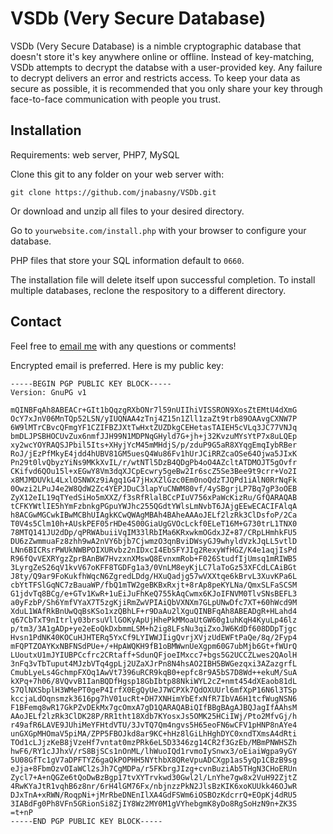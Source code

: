 # VSDb (Very Secure Database)

VSDb (Very Secure Database) is a nimble cryptographic database that doesn't store it's key anywhere online or offline. Instead of key-matching, VSDb attempts to decrypt the databse with a user-provided key. Any failure to decrypt delivers an error and restricts access. To keep your data as secure as possible, it is recommended that you only share your key through face-to-face communication with people you trust.

## Installation

Requirements: web server, PHP7, MySQL

Clone this git to any folder on your web server with:
```
git clone https://github.com/jnabasny/VSDb.git
```
Or download and unzip all files to your desired directory.

Go to ```yourwebsite.com/install.php``` with your browser to configure your database.

PHP files that store your SQL information default to ```0660```.

The installation file will delete itself upon successful completion. To install multiple databases, reclone the respository to a different directory.

## Contact

Feel free to [email me](mailto:jnabasny@gmail.com) with any questions or comments!

Encrypted email is preferred. Here is my public key:
```
-----BEGIN PGP PUBLIC KEY BLOCK-----
Version: GnuPG v1

mQINBFqAh8ABEACr+GIt1bQqzgRXbONr7l59nUIIhiVISSRON9XosZtEMtU4dXmG
OcY7xJnV06MnTQp52LSN/yIUQNAA4zTnj4Z15n1Zll1zaZt9trb89OAAvgCXNW7P
6W9lMTrCBvcQFmgYF1CZIFBZJXtTwHxtZUZDkgCEHetasTAIEH5cVLq3JC77VNJq
bmDLJPSBHOCUvZux6nmfJJH99N1MDPNqGHyld7G+jh+j32KvzuMYsYtP7x8uLQEp
xy2wcYOYRAQSJPbil5Its+XHyjYcM45mMHdjS/p/zduP9G5aR8XYqgEmqIybRBer
RoJ/jEzPfMkyE4jdd4hUBV81GM5uesQ4Wu86Fv1hUrJCiRRZcaOSe64Ojwa5JIxK
Pn29t0lvQbyzYiNs9MKkXvIL/r/wtNTl5DzB4QDgPb4oO4AZcltATDMOJT5gOvfr
CKifvd6QOu15l+xEGwY8Vm3dqXJCpEcwry5geBw2Ir6scZ5Se3Bee9t9crr+Vo2I
x8MJMDUVkL4LxlOSNWXz9iAgq1G47jHxXZlGzc0Em0noQdzTJQPd1iAlN0RrNqFk
0Owzi2LPuJ4e2W8QdW2Zc4YEPJDuC3lapYuCNWM80vf/4ySBgrjLP7Bq7gP3oOEB
ZyX12eIL19qTYedSiHo5mXXZ/f3sRfRlalBCcPIuV756xPaWcKizRu/GfQARAQAB
tCFKYWtlIE5hYmFzbnkgPGpuYWJhc255QGdtYWlsLmNvbT6JAjgEEwECACIFAlqA
h8ACGwMGCwkIBwMCBhUIAgkKCwQWAgMBAh4BAheAAAoJELf2lzRk3ClDsfoP/2Ca
T0V4s5Clm10h+AUskPEF05rHDe4S00GiaUgGVOcLckf0ELeT16M+G730trL1TNX0
78MTQ141JU2dDp/qPRWAbuiiVqIM33lRbIMa6KRxwkmOGdxJZ+87/CRpLHmhkFU5
DU6zZwmmuaFz8zhh9wA2nVY6bjb7CjwmzO3qnBviDWsyGJ9whyldVzkJqLL5vtlD
LNn6BICRsrPWUkNWBPOIXURvbz2nIDxcI4EbSFYJIg2RexyWfHGZ/K4e1aqjIsPd
R96fQvVEXRYgzZprBAnBW7HvzxnXMswQ8EvnxmRob+F026StudfIjUmsq1mRIWB5
3LyrgZeS26qV1kvV67oKFF8TGDFg1a3/0VnLM8eyKjLC7laToGz53XFCdLCAiBGt
J8ty/Q9ar9FoKukfhWqcN6ZgredLDdg/HXuQadjg57wVXXtqe6kBrvL3XuvKPa6L
cbYtTFSlGqNC7zBauaWP/fbQ1mTW2geBKBxRxjt+8rAp8peKYLNa/QmxSLFaSCSM
G1jdvTq8BCg/e+GTv1KwR+1uEiJuFhKeQ755kAqCwmx6KJoIFNVM0TlvSNsBEFL3
a0yFzbP/Sh6YmfVYaX7T5zgKjiRmZwVPIAiQbVXNXm7GLpUNwDfc7XT+60hWcd9M
XduL1WAfRkBnUwQqBsKSo1xzQBhLF+r9DaAu2lXguQINBFqAh8ABEADgR+HLahd4
q67CbTxT9nItrly03brsuVllGOKyApUjHhePkMMoaUtGW60g1uhKqH4KyuLp46lz
p/tm3/3A1gADp+ye2eEoQkDxbmmLSM+h2ig8LFsNu3qiZxoJW6KdDf608DDpTjgc
Hvsn1PdNK40KOCuHJHTERq5YxCf9LYIWWJIigQvrjXVjzUdEWFtPaQe/8q/2Fyp4
mFQPTZOAYKxNBFNSdPUe+/+HpAWQKH9fB1oBMWwnUeXgpm60G7ubMjb6Gt+fWUrQ
LUoutxU1mJYIUBPCcfrc2CRtaff+SdunQFjoeIMxcc7+bgs5G2UCCZLwes2QAolH
3nFq3vTbTuput4MJzbVTq4gpLj2UZaXJrPn8N4hsAO2IBH5BWGezqxi3AZazgrfL
CmubLyeLs4GchmpFXOq1AwVt7396uRCR9kqB0+epfc8r9A5bS7D8Wd++ekuM/SuA
kXPq+7h06/8VQvvB1IanBQDfHgsp18GbIbtp88NkiWYL2cZ+nmt454dXEaob81dL
S7QlNXSbplH3WMePT0geP4IrfX0EgQyUeJ7WCPXk7QdOXUUrl6mfXpP16N6l3TSp
kccjaLdOqnsmzk3616pg7hV01ucRt+DH7XNHimYbEfxNfR7IbVA6H1tcfWugNSN6
F1BFemq8wR17GkPZvDEkMx7gcOmxA7gD1QARAQABiQIfBBgBAgAJBQJagIfAAhsM
AAoJELf2lzRk3ClDK28P/RR1tht18Xdb7KYosxJs5OMK25HCiIWj/Pto2MfvGj/h
r49afR6LAVE9JUhiMeYFHtdVTU/3JvTQ7Qm4ngvs5H65eoFN6wCFV1pHNP8nAYe4
unGXGpMHOmaV5piMA/ZPP5FBOJkd8ar9KC+hHz8lGiLhHghDYC0xndTXmsA4dRti
TOd1cLJjzKeB8jVzeHf7vntat0mzPRk6eL5D3346zg14CR2f3GzEb/MBmPNWHSZh
hwF6/RY1cJJhxV/rS8BjSCs1nOnML/lhWuoIQd1rvmoIySnwx3/oEiaiWgpa9yGY
5U08GfTc1gV7aDPFTYZ6gaQkPOPHH5NYthbX8QReVpuADCXgp1as5yQp1CBzB9sg
eJja+8FbmOzvOIaWCl2sJh7CgMDPa/r5FKbrgJIzg+cvnBuziAb5THgN3CHoERUn
Zycl7+A+nQGZe6tQoDwBzBgp17tvXYTrvkwd30Gwl2l/LnYhe7gw8x2VuH92ZjtZ
4RwKYaJtR1vqhB6z8nr/6rH4lGM76Fx/nbjnzzPkN2JlsBzKIK6xoKUUkk46OJwR
DJxTnA+xRWN/RoqpNi+jMrRbeDNEnIlXA4GdFSWm6iOSBOzKdcrrQ+EOpKj4dRU5
3IABdFg0Ph8VFn5GRionSi8ZjIY8Wz2MY0M1gVYhebgmK8yDo8RgSoHzN9n+ZK3S
=t+nP
-----END PGP PUBLIC KEY BLOCK-----
```
